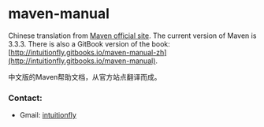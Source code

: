 maven-manual
============================

Chinese translation from [Maven official site](http://maven.apache.org/).
The current version of Maven is 3.3.3. There is also a GitBook version of the book: [http://intuitionfly.gitbooks.io/maven-manual-zh](http://intuitionfly.gitbooks.io/maven-manual).

中文版的Maven帮助文档，从官方站点翻译而成。

### Contact:

* Gmail: [intuitionfly](mailto:xuthus.yang@gmail.com)